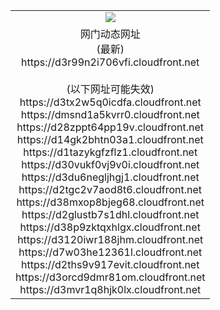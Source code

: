 ﻿<table>
  <tr></tr>
  <tr><td colspan=2 align=center><img src="https://d3r99n2i706vfi.cloudfront.net/Up/oGate.jpg" /></td></tr>
  <tr><td colspan=2 align=center>网门动态网址<br/>(最新)
<br>https://d3r99n2i706vfi.cloudfront.net
<br/><br/>(以下网址可能失效)
<br>https://d3tx2w5q0icdfa.cloudfront.net
<br>https://dmsnd1a5kvrr0.cloudfront.net
<br>https://d28zppt64pp19v.cloudfront.net
<br>https://d14gk2bhtn03a1.cloudfront.net
<br>https://d1tazykgfzflz1.cloudfront.net
<br>https://d30vukf0vj9v0i.cloudfront.net
<br>https://d3du6negljhgj1.cloudfront.net
<br>https://d2tgc2v7aod8t6.cloudfront.net
<br>https://d38mxop8bjeg68.cloudfront.net
<br>https://d2glustb7s1dhl.cloudfront.net
<br>https://d38p9zktqxhlgx.cloudfront.net
<br>https://d3120iwr188jhm.cloudfront.net
<br>https://d7w03he12361l.cloudfront.net
<br>https://d2ths9v917evit.cloudfront.net
<br>https://d3orcd9dmr81om.cloudfront.net
<br>https://d3mvr1q8hjk0lx.cloudfront.net
    </td>
  </tr>
</table>
